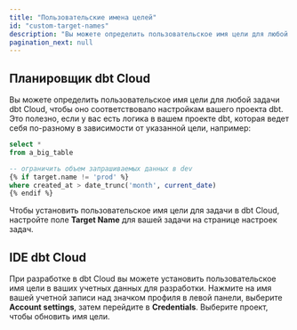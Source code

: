 ```yaml
---
title: "Пользовательские имена целей"
id: "custom-target-names"
description: "Вы можете определить пользовательское имя цели для любой задачи dbt Cloud, чтобы оно соответствовало настройкам вашего проекта dbt."
pagination_next: null
---
```


## Планировщик dbt Cloud

Вы можете определить пользовательское имя цели для любой задачи dbt Cloud, чтобы оно соответствовало настройкам вашего проекта dbt. Это полезно, если у вас есть логика в вашем проекте dbt, которая ведет себя по-разному в зависимости от указанной цели, например:

```sql
select *
from a_big_table

-- ограничить объем запрашиваемых данных в dev
{% if target.name != 'prod' %}
where created_at > date_trunc('month', current_date)
{% endif %}
```

Чтобы установить пользовательское имя цели для задачи в dbt Cloud, настройте поле **Target Name** для вашей задачи на странице настроек задач.

<Lightbox src="/img/docs/dbt-cloud/using-dbt-cloud/jobs-settings-target-name.png" title="Переопределение имени цели на 'prod'"/>

## IDE dbt Cloud
При разработке в dbt Cloud вы можете установить пользовательское имя цели в ваших учетных данных для разработки. Нажмите на имя вашей учетной записи над значком профиля в левой панели, выберите **Account settings**, затем перейдите в **Credentials**. Выберите проект, чтобы обновить имя цели.

<Lightbox src="/img/docs/dbt-cloud/using-dbt-cloud/development-credentials.png" title="Переопределение имени цели на 'dev'"/>